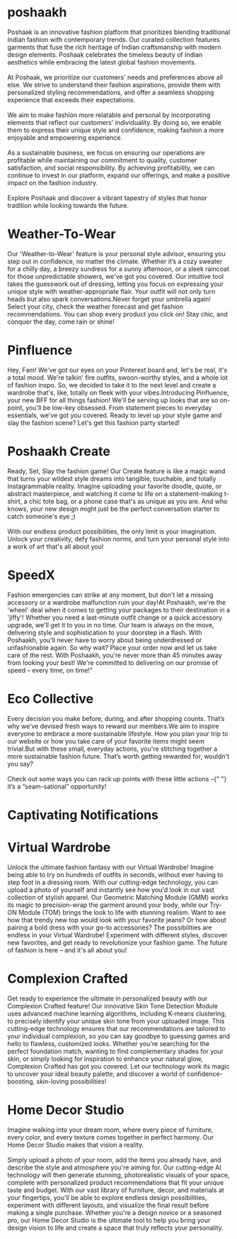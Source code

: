 # poshaakh
Poshaak is an innovative fashion platform that prioritizes blending
        traditional Indian fashion with contemporary trends. Our curated
        collection features garments that fuse the rich heritage of
        Indian craftsmanship with modern design elements. Poshaak celebrates the
        timeless beauty of Indian aesthetics while embracing the latest global
        fashion movements.
        <br></br>
        At Poshaak, we prioritize our customers' needs and preferences above all else. We strive to understand their fashion aspirations, provide them with personalized styling recommendations, and offer a seamless shopping experience that exceeds their expectations.
        <br></br>We aim to make fashion more relatable and personal by incorporating elements that reflect our customers' individuality. By doing so, we enable them to express their unique style and confidence, making fashion a more enjoyable and empowering experience.
        <br></br>
        As a sustainable business, we focus on ensuring our operations are profitable while maintaining our commitment to quality, customer satisfaction, and social responsibility. By achieving profitability, we can continue to invest in our platform, expand our offerings, and make a positive impact on the fashion industry.
        <br></br>
        Explore Poshaak and discover a vibrant tapestry of styles that honor tradition while looking towards the future.
<h1>Weather-To-Wear</h1>
Our 'Weather-to-Wear' feature is your personal style advisor, ensuring you step out in confidence, no matter the climate. Whether it’s a cozy sweater for a chilly day, a breezy sundress for a sunny afternoon, or a sleek raincoat for those unpredictable showers, we've got you covered. Our intuitive tool takes the guesswork out of dressing, letting you focus on expressing your unique style with weather-appropriate flair. Your outfit will not only turn heads but also spark conversations.Never forget your umbrella again! Select your city, check the weather forecast and get fashion recommendations. You can shop every product you click on!
Stay chic, and conquer the day, come rain or shine!
<h1>Pinfluence</h1>
Hey, Fam! We've got our eyes on your Pinterest board and, let's be real,
        it's a total mood. We're talkin' fire outfits, swoon-worthy styles, and
        a whole lot of fashion inspo. So, we decided to take it to the next
        level and create a wardrobe that's, like, totally on fleek with your
        vibes.Introducing Pinfluence, your new BFF for all things
        fashion! We'll be serving up looks that are so on-point, you'll be
        low-key obsessed. From statement pieces to everyday essentials, we've
        got you covered. Ready to level up your style game and slay the fashion
        scene? Let's get this fashion party started!
        <h1>Poshaakh Create</h1>
Ready, Set, Slay the fashion game! Our Create feature is like a magic
        wand that turns your wildest style dreams into tangible, touchable, and
        totally Instagrammable reality. Imagine uploading your favorite doodle,
        quote, or abstract masterpiece, and watching it come to life on a
        statement-making t-shirt, a chic tote bag, or a phone case that's as
        unique as you are. And who knows, your new design might just be the
        perfect conversation starter to catch someone's eye ;)<br></br>
        With our endless product possibilities, the only limit is your
        imagination. Unlock your creativity, defy fashion norms, and turn your
        personal style into a work of art that's all about you!
        <h1>SpeedX</h1>
        Fashion emergencies can strike at any moment, but don't let a missing accessory or a wardrobe malfunction ruin your day!At Poshaakh, we're the 'wheel' deal when it comes to getting your packages to their destination in a 'jiffy'! Whether you need a last-minute outfit change or a quick accessory upgrade, we'll get it to you in no time. Our team is always on the move, delivering style and sophistication to your doorstep in a flash. With Poshaakh, you'll never have to worry about being underdressed or unfashionable again. So why wait? Place your order now and let us take care of the rest. With Poshaakh, you're never more than 45 minutes away from looking your best! We're committed to delivering on our promise of speed – every time, on time!"

<h1>Eco Collective</h1>
Every decision you make before, during, and after shopping counts.
        That’s why we’ve devised fresh ways to reward our members.We aim to
        inspire everyone to embrace a more sustainable lifestyle. How you plan
        your trip to our website or how you take care of your favorite items
        might seem trivial.But with these small, everyday actions,
        you're stitching together a more sustainable fashion future. That’s
        worth getting rewarded for, wouldn't you say?<br></br>
        Check out some ways you can rack up points with these little actions –{" "}
        it’s a “seam-sational” opportunity!
<h1>Captivating Notifications</h1>
<h1>Virtual Wardrobe</h1>
Unlock the ultimate fashion fantasy with our Virtual Wardrobe! Imagine being able to try on hundreds of outfits in seconds, without ever having to step foot in a dressing room. With our cutting-edge technology, you can upload a photo of yourself and instantly see how you'd look in our vast collection of stylish apparel. Our Geometric Matching Module (GMM) works its magic to precision-wrap the garment around your body, while our Try-ON Module (TOM) brings the look to life with stunning realism. Want to see how that trendy new top would look with your favorite jeans? Or how about pairing a bold dress with your go-to accessories? The possibilities are endless in your Virtual Wardrobe! Experiment with different styles, discover new favorites, and get ready to revolutionize your fashion game. The future of fashion is here – and it's all about you!
<h1>Complexion Crafted</h1>
 Get ready to experience the ultimate in personalized beauty with our Complexion Crafted feature! Our innovative Skin Tone Detection Module uses advanced machine learning algorithms, including K-means clustering, to precisely identify your unique skin tone from your uploaded image. This cutting-edge technology ensures that our recommendations are tailored to your individual complexion, so you can say goodbye to guessing games and hello to flawless, customized looks. Whether you're searching for the perfect foundation match, wanting to find complementary shades for your skin, or simply looking for inspiration to enhance your natural glow, Complexion Crafted has got you covered. Let our technology work its magic to uncover your ideal beauty palette, and discover a world of confidence-boosting, skin-loving possibilities!
 <h1>Home Decor Studio</h1>
 Imagine walking into your dream room, where every piece of furniture, every color, and every texture comes together in perfect harmony. Our Home Decor Studio makes that vision a reality. <br></br>Simply upload a photo of your room, add the items you already have, and describe the style and atmosphere you're aiming for. Our cutting-edge AI technology will then generate stunning, photorealistic visuals of your space, complete with personalized product recommendations that fit your unique taste and budget. With our vast library of furniture, decor, and materials at your fingertips, you'll be able to explore endless design possibilities, experiment with different layouts, and visualize the final result before making a single purchase. Whether you're a design novice or a seasoned pro, our Home Decor Studio is the ultimate tool to help you bring your design vision to life and create a space that truly reflects your personality.
